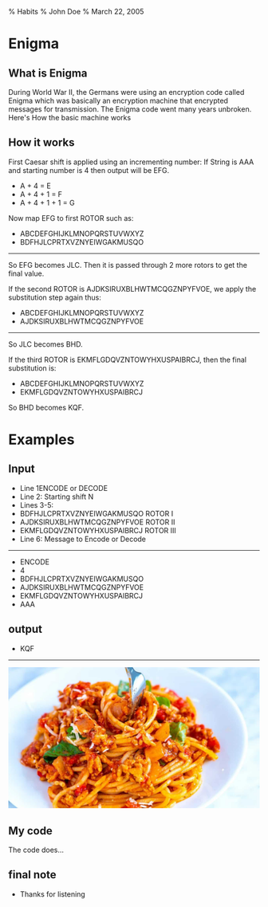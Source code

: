 % Habits
% John Doe
% March 22, 2005

# Enigma

## What is Enigma

During World War II, the Germans were using an encryption code called Enigma which was basically an encryption machine that encrypted messages for transmission. The Enigma code went many years unbroken. Here's How the basic machine works

## How it works

First Caesar shift is applied using an incrementing number:
If String is AAA and starting number is 4 then output will be EFG.

- A + 4 = E
- A + 4 + 1 = F
- A + 4 + 1 + 1 = G

Now map EFG to first ROTOR such as:

- ABCDEFGHIJKLMNOPQRSTUVWXYZ
- BDFHJLCPRTXVZNYEIWGAKMUSQO

---
So EFG becomes JLC. Then it is passed through 2 more rotors to get the final value.

If the second ROTOR is AJDKSIRUXBLHWTMCQGZNPYFVOE, we apply the substitution step again thus:

- ABCDEFGHIJKLMNOPQRSTUVWXYZ
- AJDKSIRUXBLHWTMCQGZNPYFVOE

---
So JLC becomes BHD.

If the third ROTOR is EKMFLGDQVZNTOWYHXUSPAIBRCJ, then the final substitution is:

- ABCDEFGHIJKLMNOPQRSTUVWXYZ
- EKMFLGDQVZNTOWYHXUSPAIBRCJ

So BHD becomes KQF.

# Examples

## Input

- Line 1ENCODE or DECODE
- Line 2: Starting shift N
- Lines 3-5:
- BDFHJLCPRTXVZNYEIWGAKMUSQO ROTOR I
- AJDKSIRUXBLHWTMCQGZNPYFVOE ROTOR II
- EKMFLGDQVZNTOWYHXUSPAIBRCJ ROTOR III
- Line 6: Message to Encode or Decode

---

- ENCODE
- 4
- BDFHJLCPRTXVZNYEIWGAKMUSQO
- AJDKSIRUXBLHWTMCQGZNPYFVOE
- EKMFLGDQVZNTOWYHXUSPAIBRCJ
- AAA

## output

- KQF

---
![picture of spaghetti](Spaghetti.jpg)

## My code

The code does...

## final note

- Thanks for listening
